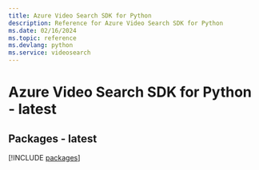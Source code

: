 ```yaml
---
title: Azure Video Search SDK for Python
description: Reference for Azure Video Search SDK for Python
ms.date: 02/16/2024
ms.topic: reference
ms.devlang: python
ms.service: videosearch
---
```

# Azure Video Search SDK for Python - latest
## Packages - latest
[!INCLUDE [packages](video-search-index.md)]